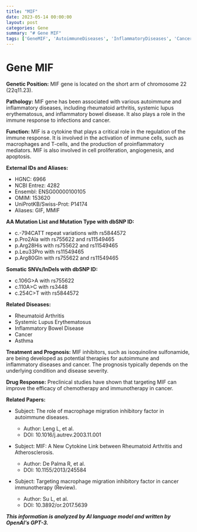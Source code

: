 ```yaml
---
title: "MIF"
date: 2023-05-14 00:00:00
layout: post
categories: Gene
summary: "# Gene MIF"
tags: ['GeneMIF', 'AutoimmuneDiseases', 'InflammatoryDiseases', 'Cancer', 'Cytokine', 'MIFInhibitors', 'Immunotherapy', 'Prognosis']
---
```


# Gene MIF

**Genetic Position:** MIF gene is located on the short arm of chromosome 22 (22q11.23).

**Pathology:** MIF gene has been associated with various autoimmune and inflammatory diseases, including rheumatoid arthritis, systemic lupus erythematosus, and inflammatory bowel disease. It also plays a role in the immune response to infections and cancer.

**Function:** MIF is a cytokine that plays a critical role in the regulation of the immune response. It is involved in the activation of immune cells, such as macrophages and T-cells, and the production of proinflammatory mediators. MIF is also involved in cell proliferation, angiogenesis, and apoptosis.

**External IDs and Aliases:**
- HGNC: 6966
- NCBI Entrez: 4282
- Ensembl: ENSG00000100105
- OMIM: 153620
- UniProtKB/Swiss-Prot: P14174
- Aliases: GIF, MMIF

**AA Mutation List and Mutation Type with dbSNP ID:**
- c.-794CATT repeat variations with rs5844572
- p.Pro2Ala with rs755622 and rs11549465
- p.Arg28His with rs755622 and rs11549465
- p.Leu33Pro with rs11549465
- p.Arg80Gln with rs755622 and rs11549465

**Somatic SNVs/InDels with dbSNP ID:**
- c.106G>A with rs755622
- c.110A>C with rs3448
- c.254C>T with rs5844572

**Related Diseases:** 
- Rheumatoid Arthritis
- Systemic Lupus Erythematosus
- Inflammatory Bowel Disease
- Cancer
- Asthma

**Treatment and Prognosis:** MIF inhibitors, such as isoquinoline sulfonamide, are being developed as potential therapies for autoimmune and inflammatory diseases and cancer. The prognosis typically depends on the underlying condition and disease severity.

**Drug Response:** Preclinical studies have shown that targeting MIF can improve the efficacy of chemotherapy and immunotherapy in cancer.

**Related Papers:**
- Subject: The role of macrophage migration inhibitory factor in autoimmune diseases.
  - Author: Leng L, et al.
  - DOI: 10.1016/j.autrev.2003.11.001
  
- Subject: MIF: A New Cytokine Link between Rheumatoid Arthritis and Atherosclerosis.
  - Author: De Palma R, et al.
  - DOI: 10.1155/2013/245584
  
- Subject: Targeting macrophage migration inhibitory factor in cancer immunotherapy (Review).
  - Author: Su L, et al.
  - DOI: 10.3892/or.2017.5639

**_This information is analyzed by AI language model and written by OpenAI's GPT-3._**